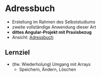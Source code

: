 # Adressbuch

- Erstellung im Rahmen des Selbststudiums
- zweite vollständige Anwendung dieser Art
- **dittes Angular-Projekt mit Praxisbezug**
- Ansicht: [Adressbuch](https://mb89-adressbuch.web.app/)

## Lernziel
- (tlw. Wiederholung) Umgang mit Arrays
    - Speichern, Ändern, Löschen

